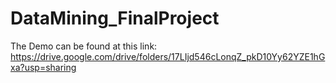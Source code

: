 # DataMining_FinalProject

The Demo can be found at this link:
https://drive.google.com/drive/folders/17LIjd546cLonqZ_pkD10Yy62YZE1hGxa?usp=sharing
